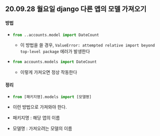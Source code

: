## 20.09.28 월요일 django 다른 앱의 모델 가져오기

#### 방법

- ```python
  from ..accounts.model import DateCount
  ```

  - 이 방법을 쓸 경우, `ValueError: attempted relative import beyond top-level package` 에러가 발생한다

- ```python
  from accounts.models import DateCount
  ```

  - 이렇게 가져오면 정상 작동한다



#### 정리

- ```python
  from [패키지명].models import [모델명]
  ```

- 이런 방법으로 가져와야 한다.

- 패키지명 : 해당 앱의 이름

- 모델명 : 가져오려는 모델의 이름